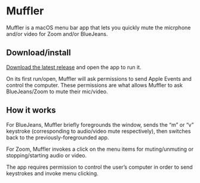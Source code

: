 # Muffler

Muffler is a macOS menu bar app that lets you quickly mute the micrphone and/or
video for Zoom and/or BlueJeans.

## Download/install

[Download the latest release](https://github.com/daneden/muffler/releases/latest/download/Muffler.app.zip)
and open the app to run it.

On its first run/open, Muffler will ask permissions to send Apple Events and
control the computer. These permissions are what allows Muffler to ask
BlueJeans/Zoom to mute their mic/video.

## How it works

For BlueJeans, Muffler briefly foregrounds the window, sends the “m” or “v”
keystroke (corresponding to audio/video mute respectively), then switches back
to the previously-foregrounded app.

For Zoom, Muffler invokes a click on the menu items for muting/unmuting or
stopping/starting audio or video.

The app requires permission to control the user’s computer in order to send
keystrokes and invoke menu clicking.
